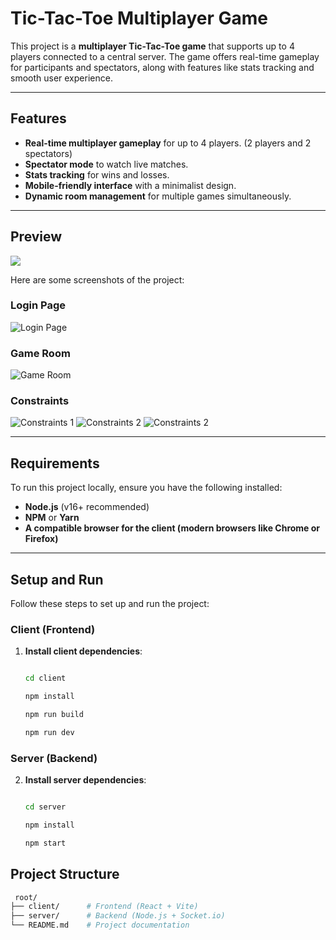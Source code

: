 # Tic-Tac-Toe Multiplayer Game

This project is a **multiplayer Tic-Tac-Toe game** that supports up to 4 players connected to a central server. The game offers real-time gameplay for participants and spectators, along with features like stats tracking and smooth user experience.

---

## Features

- **Real-time multiplayer gameplay** for up to 4 players. (2 players and 2 spectators)
- **Spectator mode** to watch live matches.
- **Stats tracking** for wins and losses.
- **Mobile-friendly interface** with a minimalist design.
- **Dynamic room management** for multiple games simultaneously.

---

## Preview

<img src="[./assets/image.gif](https://github.com/user-attachments/assets/3a919d01-4a12-4f6f-ad69-8dc18aa12a77)"/>

Here are some screenshots of the project:

### Login Page
<img src="https://github.com/user-attachments/assets/ca8843e7-c1c9-42f9-9e7a-ab7158e7514d" alt="Login Page"/>

### Game Room
<img src="https://github.com/user-attachments/assets/19757703-89c1-4c2e-9d28-906375a00d48" alt="Game Room"/>

### Constraints
<img src="https://github.com/user-attachments/assets/99fe6a8d-e4cb-4ab3-b709-42653614051b" alt="Constraints 1"/>
<img src="https://github.com/user-attachments/assets/94330fcc-4792-4b31-b95c-a2a3abec708d" alt="Constraints 2"/>
<img src="https://github.com/user-attachments/assets/0a75fdd0-23ac-43f8-8f5c-699bde6ce443" alt="Constraints 2"/>


---

## Requirements

To run this project locally, ensure you have the following installed:

- **Node.js** (v16+ recommended)  
- **NPM** or **Yarn**
- **A compatible browser for the client (modern browsers like Chrome or Firefox)**

---

## Setup and Run

Follow these steps to set up and run the project:


### Client (Frontend)

1. **Install client dependencies**:
   ```bash

   cd client
   
   npm install

   npm run build

   npm run dev
### Server (Backend)

2. **Install server dependencies**:
   ```bash

   cd server
   
   npm install

   npm start
   
## Project Structure
  ```bash
   root/
├── client/      # Frontend (React + Vite)
├── server/      # Backend (Node.js + Socket.io)
└── README.md    # Project documentation


